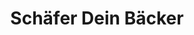 ---
title: "Schäfer Dein Bäcker"
url: /griesheim/schaefer-dein-baecker-oberndorferstrasse/
shop: Bäckerei
---